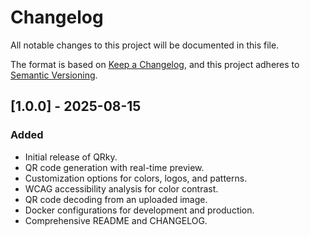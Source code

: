 # Changelog

All notable changes to this project will be documented in this file.

The format is based on [Keep a Changelog](https://keepachangelog.com/en/1.0.0/),
and this project adheres to [Semantic Versioning](https://semver.org/spec/v2.0.0.html).

## [1.0.0] - 2025-08-15

### Added

- Initial release of QRky.
- QR code generation with real-time preview.
- Customization options for colors, logos, and patterns.
- WCAG accessibility analysis for color contrast.
- QR code decoding from an uploaded image.
- Docker configurations for development and production.
- Comprehensive README and CHANGELOG.
